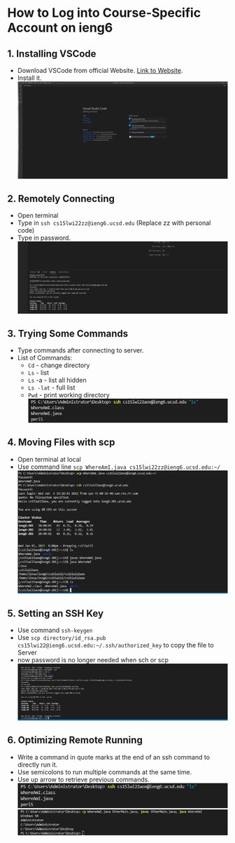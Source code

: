# How to Log into Course-Specific Account on ieng6

## 1. Installing VSCode
* Download VSCode from official Website. [Link to Website](https://code.visualstudio.com/).
* Install it. 
![image](1a.png)
## 2. Remotely Connecting
* Open terminal
* Type in `ssh cs15lwi22zz@ieng6.ucsd.edu` (Replace zz with personal code)
* Type in password. 
![image](2a.png)
## 3. Trying Some Commands
* Type commands after connecting to server. 
* List of Commands: 
    * `Cd` - change directory
    * `Ls` - list 
    * `Ls` -a  - list all hidden
    * `Ls -lat`  - full list
    * `Pwd` - print working directory
![image](3a.png)
## 4. Moving Files with scp 
* Open terminal at local
* Use command line `scp WhereAmI.java cs15lwi22zz@ieng6.ucsd.edu:~/`
![image](4a.png)
## 5. Setting an SSH Key
* Use command `ssh-keygen`
* Use `scp directory/id_rsa.pub cs15lwi22@ieng6.ucsd.edu:~/.ssh/authorized_key` to copy the file to Server
* now password is no longer needed when sch or scp
![image](5a.png)
## 6. Optimizing Remote Running
* Write a command in quote marks at the end of an ssh command to directly run it. 
* Use semicolons to run multiple commands at the same time.
* Use up arrow to retrieve previous commands.    
![image](6a.png)
![image](6b.png)